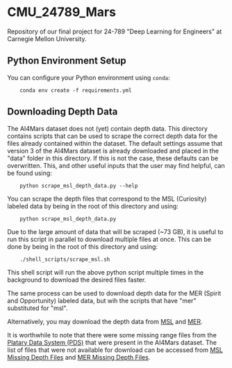 # CMU_24789_Mars
Repository of our final project for 24-789 "Deep Learning for Engineers" at Carnegie Mellon University.


## Python Environment Setup
You can configure your Python environment using ```conda```:

```
    conda env create -f requirements.yml
```

## Downloading Depth Data
The AI4Mars dataset does not (yet) contain depth data. This directory contains scripts that can be used
to scrape the correct depth data for the files already contained within the dataset. The default settings
assume that version 3 of the AI4Mars dataset is already downloaded and placed in the "data" folder in 
this directory. If this is not the case, these defaults can be overwritten. This, and other useful inputs
that the user may find helpful, can be found using:

```
    python scrape_msl_depth_data.py --help
```

You can scrape the depth files that correspond to the MSL (Curiosity) labeled data by being in the root 
of this directory and using:

```
    python scrape_msl_depth_data.py
```

Due to the large amount of data that will be scraped (~73 GB), it is useful to run this script in 
parallel to download multiple files at once. This can be done by being in the root of this directory and 
using:

```
    ./shell_scripts/scrape_msl.sh
```

This shell script will run the above python script multiple times in the background to download the 
desired files faster.

The same process can be used to download depth data for the MER (Spirit and Opportunity) labeled data,
but wih the scripts that have "mer" substituted for "msl".

Alternatively, you may download the depth data from [MSL](https://drive.google.com/drive/folders/138KDuqOHcYZUWs0cA14fSSpyohjsM5_S?usp=sharing) and [MER](https://drive.google.com/drive/folders/1ybI8Wid3mHunNyBFf6BKdyI4Plj9pu8H?usp=sharing).

It is worthwhile to note that there were some missing range files from the [Platary Data System (PDS)](https://pds-imaging.jpl.nasa.gov/data/) that were present in the AI4Mars dataset. The list of files that were not available for download can 
be accessed from [MSL Missing Depth Files](https://github.com/NoahAlexandroff/CMU_24789_Mars/tree/main/data/msl/images/rng) and [MER Missing Depth Files](https://github.com/NoahAlexandroff/CMU_24789_Mars/tree/main/data/mer/images/rnl).